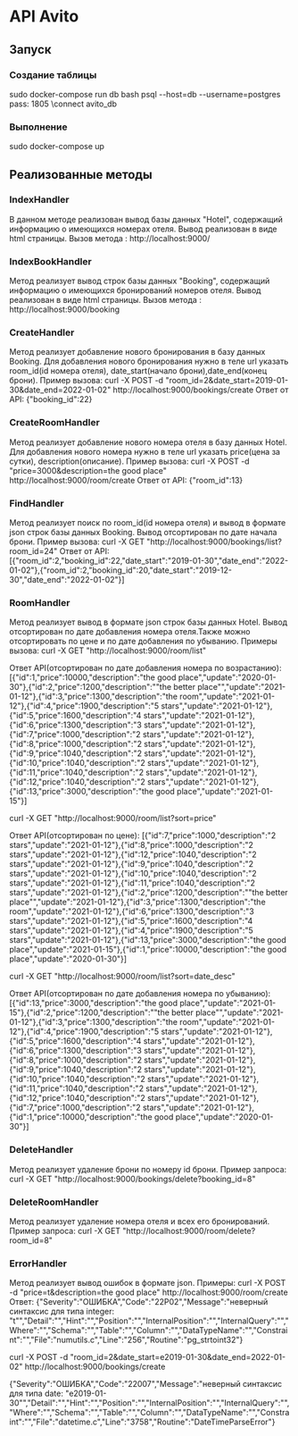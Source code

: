 # API Avito 

## Запуск
### Создание таблицы
sudo docker-compose run db bash
psql --host=db --username=postgres
pass: 1805
\connect avito_db

### Выполнение
sudo docker-compose up 

## Реализованные методы

### IndexHandler

В данном методе реализован вывод базы данных "Hotel", содержащий информацию о имеющихся номерах отеля. Вывод реализован в виде html страницы. Вызов метода : http://localhost:9000/

### IndexBookHandler

Метод реализует вывод строк базы данных "Booking", содержащий информацию о имеющихся бронирований номеров отеля. Вывод реализован в виде html страницы. Вызов метода : http://localhost:9000/booking

### CreateHandler

Метод реализует добавление нового бронирования в базу данных Booking. Для добавления нового бронирования нужно в теле url указать room_id(id номера отеля), date_start(начало брони),date_end(конец брони). Пример вызова: curl -X POST -d "room_id=2&date_start=2019-01-30&date_end=2022-01-02" http://localhost:9000/bookings/create
Ответ от API: {"booking_id":22}

### CreateRoomHandler
Метод реализует добавление нового номера отеля в базу данных Hotel. Для добавления нового номера нужно в теле url указать price(цена за сутки), description(описание). Пример вызова: curl -X POST -d "price=3000&description=the good place" http://localhost:9000/room/create
Ответ от API: {"room_id":13}

### FindHandler
Метод реализует поиск по room_id(id номера отеля) и вывод в формате json строк базы данных Booking. Вывод отсортирован по дате начала брони. Пример вызова:  curl -X GET "http://localhost:9000/bookings/list?room_id=24"
Ответ от API: [{"room_id":2,"booking_id":22,"date_start":"2019-01-30","date_end":"2022-01-02"},{"room_id":2,"booking_id":20,"date_start":"2019-12-30","date_end":"2022-01-02"}]

### RoomHandler
Метод реализует вывод в формате json строк базы данных Hotel. Вывод отсортирован по дате добавления номера отеля.Также можно отсортировать по цене и по дате добавления по убыванию.
Примеры вызова:
curl -X GET "http://localhost:9000/room/list"

Ответ API(отсортирован по дате добавления номера по возрастанию): 
[{"id":1,"price":10000,"description":"the good place","update":"2020-01-30"},{"id":2,"price":1200,"description":"\"the better place\"","update":"2021-01-12"},{"id":3,"price":1300,"description":"the room","update":"2021-01-12"},{"id":4,"price":1900,"description":"5 stars","update":"2021-01-12"},{"id":5,"price":1600,"description":"4 stars","update":"2021-01-12"},{"id":6,"price":1300,"description":"3 stars","update":"2021-01-12"},{"id":7,"price":1000,"description":"2 stars","update":"2021-01-12"},{"id":8,"price":1000,"description":"2 stars","update":"2021-01-12"},{"id":9,"price":1040,"description":"2 stars","update":"2021-01-12"},{"id":10,"price":1040,"description":"2 stars","update":"2021-01-12"},{"id":11,"price":1040,"description":"2 stars","update":"2021-01-12"},{"id":12,"price":1040,"description":"2 stars","update":"2021-01-12"},{"id":13,"price":3000,"description":"the good place","update":"2021-01-15"}]

curl -X GET "http://localhost:9000/room/list?sort=price"

Ответ API(отсортирован по цене):
[{"id":7,"price":1000,"description":"2 stars","update":"2021-01-12"},{"id":8,"price":1000,"description":"2 stars","update":"2021-01-12"},{"id":12,"price":1040,"description":"2 stars","update":"2021-01-12"},{"id":9,"price":1040,"description":"2 stars","update":"2021-01-12"},{"id":10,"price":1040,"description":"2 stars","update":"2021-01-12"},{"id":11,"price":1040,"description":"2 stars","update":"2021-01-12"},{"id":2,"price":1200,"description":"\"the better place\"","update":"2021-01-12"},{"id":3,"price":1300,"description":"the room","update":"2021-01-12"},{"id":6,"price":1300,"description":"3 stars","update":"2021-01-12"},{"id":5,"price":1600,"description":"4 stars","update":"2021-01-12"},{"id":4,"price":1900,"description":"5 stars","update":"2021-01-12"},{"id":13,"price":3000,"description":"the good place","update":"2021-01-15"},{"id":1,"price":10000,"description":"the good place","update":"2020-01-30"}]

curl -X GET "http://localhost:9000/room/list?sort=date_desc"

Ответ API(отсортирован по дате добавления номера по убыванию): 
[{"id":13,"price":3000,"description":"the good place","update":"2021-01-15"},{"id":2,"price":1200,"description":"\"the better place\"","update":"2021-01-12"},{"id":3,"price":1300,"description":"the room","update":"2021-01-12"},{"id":4,"price":1900,"description":"5 stars","update":"2021-01-12"},{"id":5,"price":1600,"description":"4 stars","update":"2021-01-12"},{"id":6,"price":1300,"description":"3 stars","update":"2021-01-12"},{"id":8,"price":1000,"description":"2 stars","update":"2021-01-12"},{"id":9,"price":1040,"description":"2 stars","update":"2021-01-12"},{"id":10,"price":1040,"description":"2 stars","update":"2021-01-12"},{"id":11,"price":1040,"description":"2 stars","update":"2021-01-12"},{"id":12,"price":1040,"description":"2 stars","update":"2021-01-12"},{"id":7,"price":1000,"description":"2 stars","update":"2021-01-12"},{"id":1,"price":10000,"description":"the good place","update":"2020-01-30"}]

### DeleteHandler
Метод реализует удаление брони по номеру id брони.
Пример запроса: curl -X GET "http://localhost:9000/bookings/delete?booking_id=8"

### DeleteRoomHandler
Метод реализует удаление номера отеля и всех его бронирований.
Пример запроса: curl -X GET "http://localhost:9000/room/delete?room_id=8"

### ErrorHandler
Метод реализует вывод ошибок в формате json.
Примеры: curl -X POST -d "price=t&description=the good place" http://localhost:9000/room/create
Ответ: {"Severity":"ОШИБКА","Code":"22P02","Message":"неверный синтаксис для типа integer: \"t\"","Detail":"","Hint":"","Position":"","InternalPosition":"","InternalQuery":"","Where":"","Schema":"","Table":"","Column":"","DataTypeName":"","Constraint":"","File":"numutils.c","Line":"256","Routine":"pg_strtoint32"}

 curl -X POST -d "room_id=2&date_start=е2019-01-30&date_end=2022-01-02" http://localhost:9000/bookings/create

{"Severity":"ОШИБКА","Code":"22007","Message":"неверный синтаксис для типа date: \"е2019-01-30\"","Detail":"","Hint":"","Position":"","InternalPosition":"","InternalQuery":"","Where":"","Schema":"","Table":"","Column":"","DataTypeName":"","Constraint":"","File":"datetime.c","Line":"3758","Routine":"DateTimeParseError"}
